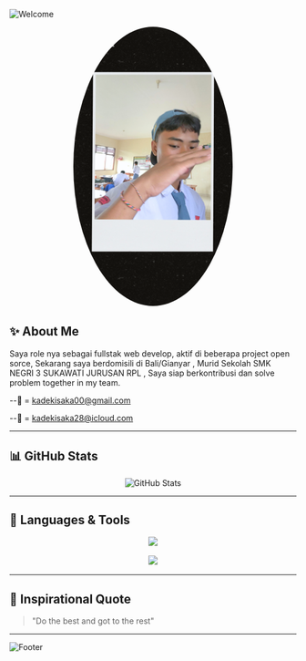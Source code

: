 <!-- Header Animasi dengan Nama -->
![Welcome](https://readme-typing-svg.demolab.com?font=Fira+Code&weight=600&size=30&duration=3000&pause=1000&color=F7F7F7&center=true&vCenter=true&width=900&lines=Hi+I’m+ISAKA+😎;Welcome+This+my+GitHub+profile!;+I+live+in+bali+i+love+code+work+with+together+😗)

<!-- Foto Profil -->
<p align="center">
  <img src="gws.png" width="280" height="490" style="border-radius: 50%;" />
</p>

<!-- Deskripsi Diri -->
## ✨ About Me
Saya role nya sebagai fullstak web develop, aktif di beberapa project open sorce,
Sekarang saya berdomisili di Bali/Gianyar , Murid Sekolah SMK NEGRI 3 SUKAWATI JURUSAN RPL 
, Saya siap berkontribusi dan solve problem together in my team.

--📧 = kadekisaka00@gmail.com

--📧 = kadekisaka28@icloud.com

---

<!-- Statistik GitHub -->
## 📊 GitHub Stats
<p align="center">
  <img src="https://github-readme-stats.vercel.app/api?username=SAKA-LG&show_icons=true&theme=radical" alt="GitHub Stats" />
</p>

---

<!-- Bahasa & Tools dengan Animasi Bergerak -->
## 🚀 Languages & Tools
<p align="center">
  <img src="https://skillicons.dev/icons?i=html,css,js,react,nodejs,git,github" />
</p>

<p align="center">
  <img src="https://readme-typing-svg.demolab.com?font=Fira+Code&size=20&duration=2000&pause=500&color=F7F7F7&center=true&vCenter=true&width=800&lines=I+code+in+JavaScript!;I+develop+with+React!;I+work+on+Back-End+and+Front-End!;Ayo+collaborate+bersama+make+cool+project!">
</p>

---

<!-- Quotes -->
## 🌟 Inspirational Quote
> "Do the best and got to the rest"

---

<!-- Animasi Footer -->
![Footer](https://capsule-render.vercel.app/api?type=waving&color=gradient&height=100&section=footer)

